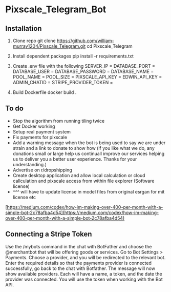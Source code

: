 # Pixscale_Telegram_Bot


## Installation
1. Clone repo
    git clone https://github.com/william-murray1204/Pixscale_Telegram.git
    cd Pixscale_Telegram

2. Install dependent packages
    pip install -r requirements.txt

3. Create .env file with the following
    SERVER_IP =
    DATABASE_PORT =
    DATABASE_USER =
    DATABASE_PASSWORD =
    DATABASE_NAME =
    POOL_NAME =
    POOL_SIZE =
    PIXSCALE_API_KEY =
    EDWIN_API_KEY =
    ADMIN_CHATID =
    STRIPE_PROVIDER_TOKEN =

4. Build Dockerfile
    docker build .




## To do
- Stop the algorithm from running tiling twice
- Get Docker working
- Setup real payment system
- Fix payments for pixscale
- Add a warning message when the bot is being used to say we are under strain and a link to donate to show how (if you like what we do, any donations small or large help us continuall improve our services helping us to deliver you a better user experience. Thanks for your understanding.)
- Advertise on r/dropshipping
- Create desktop application and allow local calculation or cloud callculation and pixscale access from within file explorer (Software license)
- ^^^ will have to update license in model files from original esrgan for mit license etc

[https://medium.com/codex/how-im-making-over-400-per-month-with-a-simple-bot-2c78afba4d54](https://medium.com/codex/how-im-making-over-400-per-month-with-a-simple-bot-2c78afba4d54)


## Connecting a Stripe Token
Use the /mybots command in the chat with BotFather and choose the @merchantbot that will be offering goods or services.
Go to Bot Settings > Payments.
Choose a provider, and you will be redirected to the relevant bot.
Enter the required details so that the payments provider is connected successfully, go back to the chat with Botfather.
The message will now show available providers. Each will have a name, a token, and the date the provider was connected.
You will use the token when working with the Bot API.